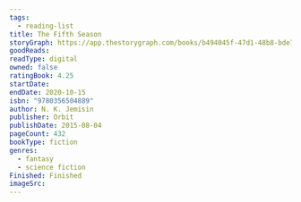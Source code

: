 ```yaml
---
tags:
  - reading-list
title: The Fifth Season
storyGraph: https://app.thestorygraph.com/books/b494045f-47d1-48b8-bde7-70b739313bff
goodReads:
readType: digital
owned: false
ratingBook: 4.25
startDate:
endDate: 2020-10-15
isbn: "9780356504889"
author: N. K. Jemisin
publisher: Orbit
publishDate: 2015-08-04
pageCount: 432
bookType: fiction
genres:
  - fantasy
  - science fiction
Finished: Finished
imageSrc:
---
```

